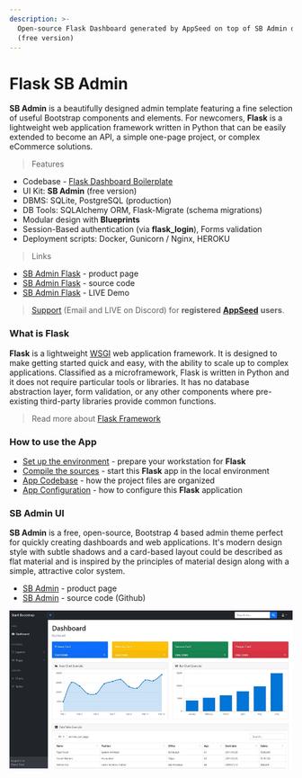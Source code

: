 ```yaml
---
description: >-
  Open-source Flask Dashboard generated by AppSeed on top of SB Admin design
  (free version)
---
```


# Flask SB Admin

**SB Admin** is a beautifully designed admin template featuring a fine selection of useful Bootstrap components and elements. For newcomers, **Flask** is a lightweight web application framework written in Python that can be easily extended to become an API, a simple one-page project, or complex eCommerce solutions.&#x20;

> Features

* Codebase - [Flask Dashboard Boilerplate](../../boilerplate-code/flask-dashboard.md)
* UI Kit: **SB Admin** (free version)&#x20;
* DBMS: SQLite, PostgreSQL (production)
* DB Tools: SQLAlchemy ORM, Flask-Migrate (schema migrations)
* Modular design with **Blueprints**
* Session-Based authentication (via **flask\_login**), Forms validation
* Deployment scripts: Docker, Gunicorn / Nginx, HEROKU&#x20;

> Links

* [SB Admin Flask](https://appseed.us/admin-dashboards/flask-dashboard-sb-admin) - product page
* [SB Admin Flask](https://github.com/app-generator/flask-dashboard-sb-admin) - source code&#x20;
* [SB Admin Flask](https://flask-sb-admin.appseed-srv1.com) - LIVE Demo&#x20;

> [Support](https://appseed.us/support) (Email and LIVE on Discord) for **registered** [**AppSeed**](https://appseed.us) **users**.



### What is Flask

**Flask** is a lightweight [WSGI](../../content/what-is/wsgi.md) web application framework. It is designed to make getting started quick and easy, with the ability to scale up to complex applications. Classified as a microframework, Flask is written in Python and it does not require particular tools or libraries. It has no database abstraction layer, form validation, or any other components where pre-existing third-party libraries provide common functions.

> Read more about [Flask Framework](../../content/what-is/flask.md)



### How to use the App

* [Set up the environment](../../boilerplate-code/flask-dashboard.md#environment) - prepare your workstation for **Flask**
* [Compile the sources](../../boilerplate-code/flask-dashboard.md#build-the-app-1) - start this **Flask** app in the local environment
* [App Codebase](../../boilerplate-code/flask-dashboard.md#app-codebase) - how the project files are organized
* [App Configuration](../../boilerplate-code/flask-dashboard.md#app-configuration) - how to configure this **Flask** application

###

### SB Admin UI

**SB Admin** is a free, open-source, Bootstrap 4 based admin theme perfect for quickly creating dashboards and web applications. It's modern design style with subtle shadows and a card-based layout could be described as flat material and is inspired by the principles of material design along with a simple, attractive color system.

* [SB Admin](https://startbootstrap.com/template/sb-admin) - product page
* [SB Admin](https://github.com/startbootstrap/startbootstrap-sb-admin) - source code (Github)

![SB Admin - Open-source Bootstrap Template](../../.gitbook/assets/sb-admin-bootstrap-dashboard.jpg)
